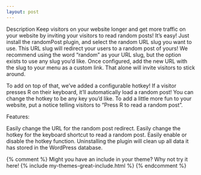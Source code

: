 ```yaml
---
layout: post
---
```



Description
Keep visitors on your website longer and get more traffic on your website by inviting your visitors to read random posts! It’s easy! Just install the randomPost plugin, and select the random URL slug you want to use. This URL slug will redirect your users to a random post of yours! We recommend using the word “random” as your URL slug, but the option exists to use any slug you’d like. Once configured, add the new URL with the slug to your menu as a custom link. That alone will invite visitors to stick around.

To add on top of that, we’ve added a configurable hotkey! If a visitor presses R on their keyboard, it’ll automatically load a random post! You can change the hotkey to be any key you’d like. To add a little more fun to your website, put a notice telling visitors to “Press R to read a random post”.

Features:

Easily change the URL for the random post redirect.
Easily change the hotkey for the keyboard shortcut to read a random post.
Easily enable or disable the hotkey function.
Uninstalling the plugin will clean up all data it has stored in the WordPress database.

{% comment %}
Might you have an include in your theme? Why not try it here!
{% include my-themes-great-include.html %}
{% endcomment %}

